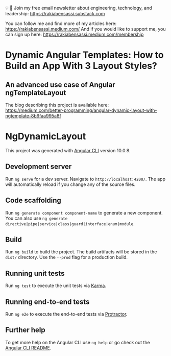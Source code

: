 💡 🧠 Join my free email newsletter about engineering, technology, and leadership: https://rakiabensassi.substack.com

You can follow me and find more of my articles here: https://rakiabensassi.medium.com/
And if you would like to support me, you can sign up here: https://rakiabensassi.medium.com/membership

# Dynamic Angular Templates: How to Build an App With 3 Layout Styles?
## An advanced use case of Angular ngTemplateLayout

The blog describing this project is available here: https://medium.com/better-programming/angular-dynamic-layout-with-ngtemplate-8b6faa995a8f

# NgDynamicLayout

This project was generated with [Angular CLI](https://github.com/angular/angular-cli) version 10.0.8.

## Development server

Run `ng serve` for a dev server. Navigate to `http://localhost:4200/`. The app will automatically reload if you change any of the source files.

## Code scaffolding

Run `ng generate component component-name` to generate a new component. You can also use `ng generate directive|pipe|service|class|guard|interface|enum|module`.

## Build

Run `ng build` to build the project. The build artifacts will be stored in the `dist/` directory. Use the `--prod` flag for a production build.

## Running unit tests

Run `ng test` to execute the unit tests via [Karma](https://karma-runner.github.io).

## Running end-to-end tests

Run `ng e2e` to execute the end-to-end tests via [Protractor](http://www.protractortest.org/).

## Further help

To get more help on the Angular CLI use `ng help` or go check out the [Angular CLI README](https://github.com/angular/angular-cli/blob/master/README.md).
